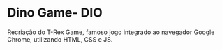 # Dino Game- DIO

Recriação do T-Rex Game, famoso jogo integrado ao navegador Google Chrome, utilizando HTML, CSS e JS.

